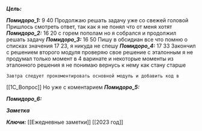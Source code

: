 
***Цель:***  

***Помидоро_1:*** 9 40
	Продолжаю решать задачу уже со свежей головой
	Пришлось смотреть ответ, так как я не понял что от меня хотят 
***Помидоро_2:***  16 20
	с горем пополам но я собрался и продолжил решать задачу
***Помидоро_3:*** 16 50
	Пишу в обсидиан все что помню о списках значения
	17 23, я никуда не спешу
***Помидоро_4:***  17 33
	Закончил с решением второго модуля
	проверяю свое решение с эталонным
	я не продумал только момент в 4 варинате
	и некоторые моменты из эталонного решения я не понимаю 
	вернусь к нему как стану старше

	Завтра следует прокоментировать основной модуль и добавить код в 
[[1С_Вопрос]]
	Но уже с коментарием
***Помидоро_5:*** 

***Помидоро_6:*** 

***Заметка*** 


***Ключи:*** [[Ежедневные заметки]] [[2023 год]]